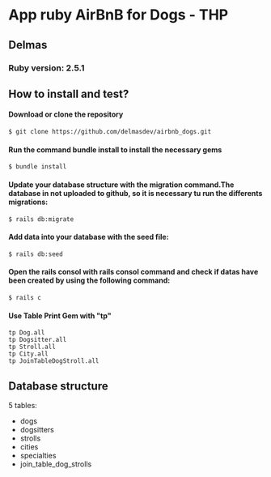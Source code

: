 <!DOCTYPE html>
<html>
<body>
  <div>
  <h1>App ruby AirBnB for Dogs - THP</h1>
    <h2>Delmas</h2>
      <h3>Ruby version: 2.5.1</h3>
   <h2>How to install and test?</h2>
      <h4>Download or clone the repository</h4>
        <code>$ git clone https://github.com/delmasdev/airbnb_dogs.git</code>
      <h4>Run the command bundle install to install the necessary gems</h4>
        <code>$ bundle install</code>
      <h4>Update your database structure with the migration command.The database in not uploaded to github, so it is necessary tu run the differents migrations:</h4>
        <code>$ rails db:migrate</code>
      <h4>Add data into your database with the seed file:</h4>
        <code>$ rails db:seed</code>
      <h4>Open the rails consol with rails consol command and check if datas have been created by using the following command:</h4>
        <code>$ rails c</code>
      <h4>Use Table Print Gem with "tp"</h4>
        <code>tp Dog.all</code><br>
        <code>tp Dogsitter.all</code><br>
        <code>tp Stroll.all</code><br>
        <code>tp City.all</code><br>
        <code>tp JoinTableDogStroll.all</code>
      </div>
      <div>
        <h2>Database structure</h2>
        <p>5 tables:</p>
        <ul>
          <li>dogs</li>
          <li>dogsitters</li>
          <li>strolls</li>
          <li>cities</li>
          <li>specialties</li>
          <li>join_table_dog_strolls</li>
        </ul>
     </div>
</body>
</html>

